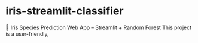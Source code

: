 # iris-streamlit-classifier
🌸 Iris Species Prediction Web App – Streamlit + Random Forest This project is a user-friendly, 
